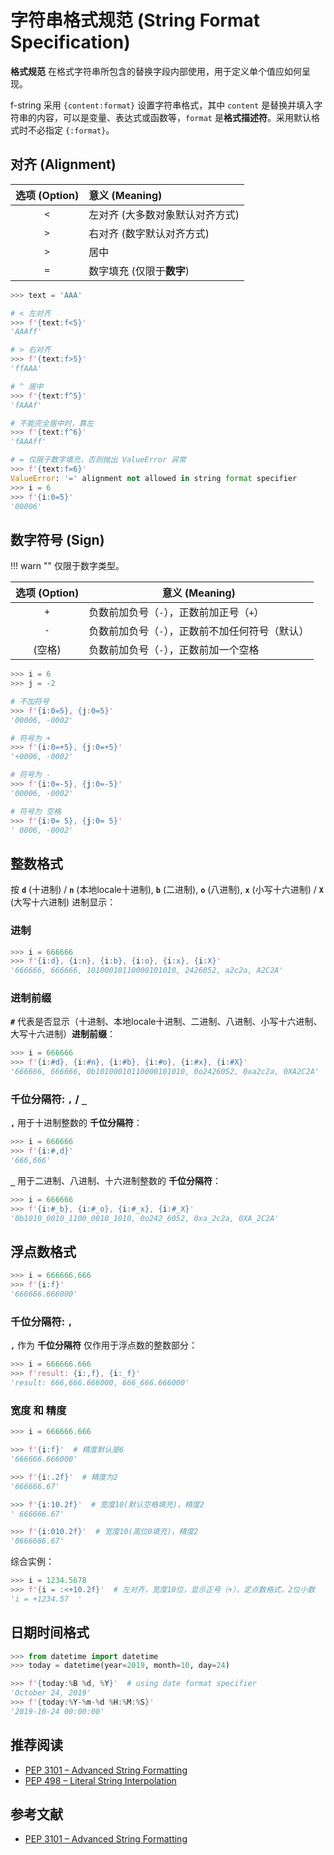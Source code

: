 # 字符串格式规范 (String Format Specification)

**格式规范** 在格式字符串所包含的替换字段内部使用，用于定义单个值应如何呈现。

f-string 采用 `{content:format}` 设置字符串格式，其中 `content` 是替换并填入字符串的内容，可以是变量、表达式或函数等，`format` 是**格式描述符**。采用默认格式时不必指定 `{:format}`。

## 对齐 (Alignment)

| 选项 (Option) | 意义 (Meaning) |
| :---: | :--- |
| `<` | 左对齐 (大多数对象默认对齐方式) |
| `>` | 右对齐 (数字默认对齐方式) |
| `>` | 居中 |
| `=` | 数字填充 (仅限于**数字**) |

```python
>>> text = 'AAA'

# < 左对齐
>>> f'{text:f<5}'
'AAAff'

# > 右对齐
>>> f'{text:f>5}'
'ffAAA'

# ^ 居中
>>> f'{text:f^5}'
'fAAAf'

# 不能完全居中时，靠左
>>> f'{text:f^6}'
'fAAAff'

# = 仅限于数字填充，否则抛出 ValueError 异常
>>> f'{text:f=6}'
ValueError: '=' alignment not allowed in string format specifier
>>> i = 6
>>> f'{i:0=5}'
'00006'
```

## 数字符号 (Sign)

!!! warn ""
    仅限于数字类型。

| 选项 (Option) | 意义 (Meaning) |
| :---: | --- |
| `+` | 负数前加负号（`-`），正数前加正号（`+`） |
| `-` | 负数前加负号（`-`），正数前不加任何符号（默认） |
| (空格) | 负数前加负号（`-`），正数前加一个空格 |

```python
>>> i = 6
>>> j = -2

# 不加符号
>>> f'{i:0=5}, {j:0=5}'
'00006, -0002'

# 符号为 +
>>> f'{i:0=+5}, {j:0=+5}'
'+0006, -0002'

# 符号为 -
>>> f'{i:0=-5}, {j:0=-5}'
'00006, -0002'

# 符号为 空格
>>> f'{i:0= 5}, {j:0= 5}'
' 0006, -0002'
```

## 整数格式

按 **`d`** (十进制) / **`n`** (本地locale十进制), **`b`** (二进制), **`o`** (八进制), **`x`** (小写十六进制) / **`X`** (大写十六进制) 进制显示：

### 进制

```python
>>> i = 666666
>>> f'{i:d}, {i:n}, {i:b}, {i:o}, {i:x}, {i:X}'
'666666, 666666, 10100010110000101010, 2426052, a2c2a, A2C2A'
```

### 进制前缀

**`#`** 代表是否显示（十进制、本地locale十进制、二进制、八进制、小写十六进制、大写十六进制）**进制前缀**：

```python
>>> i = 666666
>>> f'{i:#d}, {i:#n}, {i:#b}, {i:#o}, {i:#x}, {i:#X}'
'666666, 666666, 0b10100010110000101010, 0o2426052, 0xa2c2a, 0XA2C2A'
```

### 千位分隔符: `,` / `_`

**`,`** 用于十进制整数的 **千位分隔符**：

```python
>>> i = 666666
>>> f'{i:#,d}'
'666,666'
```

**`_`** 用于二进制、八进制、十六进制整数的 **千位分隔符**：

```python
>>> i = 666666
>>> f'{i:#_b}, {i:#_o}, {i:#_x}, {i:#_X}'
'0b1010_0010_1100_0010_1010, 0o242_6052, 0xa_2c2a, 0XA_2C2A'
```

## 浮点数格式

```python
>>> i = 666666.666
>>> f'{i:f}'
'666666.666000'
```

### 千位分隔符: `,`

**`,`** 作为 **千位分隔符** 仅作用于浮点数的整数部分：

```python
>>> i = 666666.666
>>> f'result: {i:,f}, {i:_f}'
'result: 666,666.666000, 666_666.666000'
```

### 宽度 和 精度

```python
>>> i = 666666.666

>>> f'{i:f}'  # 精度默认是6
'666666.666000'

>>> f'{i:.2f}'  # 精度为2
'666666.67'

>>> f'{i:10.2f}'  # 宽度10(默认空格填充)，精度2
' 666666.67'

>>> f'{i:010.2f}'  # 宽度10(高位0填充)，精度2
'0666666.67'
```

综合实例：

```python
>>> i = 1234.5678
>>> f'{i = :<+10.2f}'  # 左对齐，宽度10位，显示正号（+），定点数格式，2位小数
'i = +1234.57  '
```

## 日期时间格式

```python
>>> from datetime import datetime
>>> today = datetime(year=2019, month=10, day=24)

>>> f'{today:%B %d, %Y}'  # using date format specifier
'October 24, 2019'
>>> f'{today:%Y-%m-%d %H:%M:%S}'
'2019-10-24 00:00:00'
```

## 推荐阅读

- [PEP 3101 – Advanced String Formatting](https://peps.python.org/pep-3101/)
- [PEP 498 – Literal String Interpolation](https://peps.python.org/pep-0498/)

## 参考文献

- [PEP 3101 – Advanced String Formatting](https://peps.python.org/pep-3101/)
